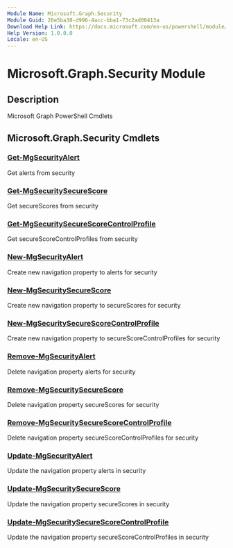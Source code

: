 ```yaml
---
Module Name: Microsoft.Graph.Security
Module Guid: 26e5ba38-d996-4acc-bba1-73c2ad00413a
Download Help Link: https://docs.microsoft.com/en-us/powershell/module/microsoft.graph.security
Help Version: 1.0.0.0
Locale: en-US
---
```


# Microsoft.Graph.Security Module
## Description
Microsoft Graph PowerShell Cmdlets

## Microsoft.Graph.Security Cmdlets
### [Get-MgSecurityAlert](Get-MgSecurityAlert.md)
Get alerts from security

### [Get-MgSecuritySecureScore](Get-MgSecuritySecureScore.md)
Get secureScores from security

### [Get-MgSecuritySecureScoreControlProfile](Get-MgSecuritySecureScoreControlProfile.md)
Get secureScoreControlProfiles from security

### [New-MgSecurityAlert](New-MgSecurityAlert.md)
Create new navigation property to alerts for security

### [New-MgSecuritySecureScore](New-MgSecuritySecureScore.md)
Create new navigation property to secureScores for security

### [New-MgSecuritySecureScoreControlProfile](New-MgSecuritySecureScoreControlProfile.md)
Create new navigation property to secureScoreControlProfiles for security

### [Remove-MgSecurityAlert](Remove-MgSecurityAlert.md)
Delete navigation property alerts for security

### [Remove-MgSecuritySecureScore](Remove-MgSecuritySecureScore.md)
Delete navigation property secureScores for security

### [Remove-MgSecuritySecureScoreControlProfile](Remove-MgSecuritySecureScoreControlProfile.md)
Delete navigation property secureScoreControlProfiles for security

### [Update-MgSecurityAlert](Update-MgSecurityAlert.md)
Update the navigation property alerts in security

### [Update-MgSecuritySecureScore](Update-MgSecuritySecureScore.md)
Update the navigation property secureScores in security

### [Update-MgSecuritySecureScoreControlProfile](Update-MgSecuritySecureScoreControlProfile.md)
Update the navigation property secureScoreControlProfiles in security

